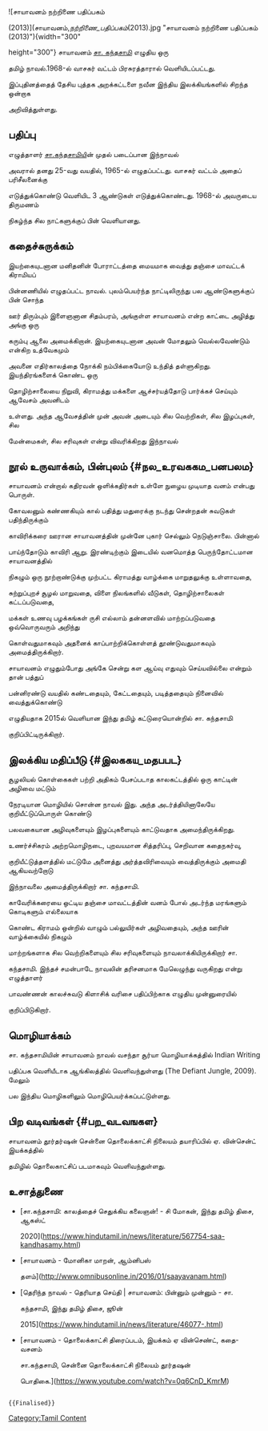 ![சாயாவனம் நற்றிணை பதிப்பகம்
(2013)](சாயாவனம்,_நற்றிணை_பதிப்பகம்_(2013).jpg "சாயாவனம் நற்றிணை பதிப்பகம் (2013)"){width="300"
height="300"} சாயாவனம் [சா. கந்தசாமி](சா.கந்தசாமி "wikilink") எழுதிய ஒரு
தமிழ் நாவல்.1968-ல் வாசகர் வட்டம் பிரசுரத்தாரால் வெளியிடப்பட்டது.

இப்புதினத்தைத் தேசிய புத்தக அறக்கட்டளை நவீன இந்திய இலக்கியங்களில் சிறந்த ஒன்றாக
அறிவித்துள்ளது.

## பதிப்பு

எழுத்தாளர் [சா.கந்தசாமிய](சா.கந்தசாமி "wikilink")ின் முதல் படைப்பான இந்நாவல்
அவரால் தனது 25-வது வயதில், 1965-ல் எழுதப்பட்டது. வாசகர் வட்டம் அதைப் பரிசீலனைக்கு
எடுத்துக்கொண்டு வெளியிட 3 ஆண்டுகள் எடுத்துக்கொண்டது. 1968-ல் அவருடைய திருமணம்
நிகழ்ந்த சில நாட்களுக்குப் பின் வெளியானது.

## கதைச்சுருக்கம்

இயற்கையுடனான மனிதனின் போராட்டத்தை மையமாக வைத்து தஞ்சை மாவட்டக் கிராமியப்
பின்னணியில் எழுதப்பட்ட நாவல். புலம்பெயர்ந்த நாட்டிலிருந்து பல ஆண்டுகளுக்குப் பின் சொந்த
ஊர் திரும்பும் இளைஞனான சிதம்பரம், அங்குள்ள சாயாவனம் என்ற காட்டை அழித்து அங்கு ஒரு
கரும்பு ஆலை அமைக்கிறான். இயற்கையுடனான அவன் மோதலும் வெல்லவேண்டும் என்கிற உத்வேகமும்
அவனை எதிர்காலத்தை நோக்கி நம்பிக்கையோடு உந்தித் தள்ளுகிறது. இயந்திரங்களைக் கொண்ட ஒரு
தொழிற்சாலையை நிறுவி, கிராமத்து மக்களை ஆச்சர்யத்தோடு பார்க்கச் செய்யும் ஆவேசம் அவனிடம்
உள்ளது. அந்த ஆவேசத்தின் முன் அவன் அடையும் சில வெற்றிகள், சில இழப்புகள், சில
மேன்மைகள், சில சரிவுகள் என்று விவரிக்கிறது இந்நாவல்

## நூல் உருவாக்கம், பின்புலம் {#நல_உரவககம_பனபலம}

சாயாவனம் என்றால் கதிரவன் ஒளிக்கதிர்கள் உள்ளே நுழைய முடியாத வனம் என்பது பொருள்.
கோவலனும் கண்ணகியும் கால் பதித்து மதுரைக்கு நடந்து சென்றதன் சுவடுகள் பதிந்திருக்கும்
காவிரிக்கரை ஊரான சாயாவனத்தின் முன்னே புகார் செல்லும் நெடுஞ்சாலை. பின்னால்
பாய்ந்தோடும் காவிரி ஆறு. இரண்டிற்கும் இடையில் வனமொத்த பெருந்தோட்டமான சாயாவனத்தில்
நிகழும் ஒரு நூற்றாண்டுக்கு முற்பட்ட கிராமத்து வாழ்க்கை மாறுதலுக்கு உள்ளாவதை,
சுற்றுப்புறச் சூழல் மாறுவதை, விளை நிலங்களில் வீடுகள், தொழிற்சாலைகள் கட்டப்படுவதை,
மக்கள் உணவு பழக்கங்கள் ருசி எல்லாம் தன்னளவில் மாற்றப்படுவதை ஒவ்வொருவரும் அறிந்து
கொள்வதுமாகவும் அதனைக் காப்பாற்றிக்கொள்ளத் தூண்டுவதுமாகவும் அமைத்திருக்கிறார்.

சாயாவனம் எழுதும்போது அங்கே சென்று கள ஆய்வு எதுவும் செய்யவில்லை என்றும் தான் பத்துப்
பன்னிரண்டு வயதில் கண்டதையும், கேட்டதையும், படித்ததையும் நினைவில் வைத்துக்கொண்டு
எழுதியதாக 2015ல் வெளியான இந்து தமிழ் கட்டுரையொன்றில் சா. கந்தசாமி
குறிப்பிட்டிருக்கிறார்.

## இலக்கிய மதிப்பீடு {#இலககய_மதபபட}

சூழலியல் கொள்கைகள் பற்றி அதிகம் பேசப்படாத காலகட்டத்தில் ஒரு காட்டின் அழிவை மட்டும்
நேரடியான மொழியில் சொன்ன நாவல் இது. அந்த அடர்த்தியினாலேயே குறியீட்டுப்பொருள் கொண்டு
பலவகையான அழிவுகளையும் இழப்புகளையும் காட்டுவதாக அமைந்திருக்கிறது.

உணர்ச்சிகரம் அற்றமொழிநடை, புறவயமான சித்தரிப்பு, செறிவான கதைநகர்வு,
குறியீட்டுத்தளத்தில் மட்டுமே அனைத்து அர்த்தவிரிவையும் வைத்திருக்கும் அமைதி ஆகியவற்றோடு
இந்நாவலை அமைத்திருக்கிறார் சா. கந்தசாமி.

காவேரிக்கரையை ஒட்டிய தஞ்சை மாவட்டத்தின் வனம் போல் அடர்ந்த மரங்களும் கொடிகளும் எல்லையாக
கொண்ட கிராமம் ஒன்றில் வாழும் பல்லுயிர்கள் அழிவதையும், அந்த ஊரின் வாழ்க்கையில் நிகழும்
மாற்றங்களாக சில வெற்றிகளையும் சில சரிவுகளையும் நாவலாக்கியிருக்கிறார் சா.
கந்தசாமி. இந்தச் சமன்பாடே நாவலின் தரிசனமாக மேலெழுந்து வருகிறது என்று எழுத்தாளர்
பாவண்ணன் காலச்சுவடு கிளாசிக் வரிசை பதிப்பிற்காக எழுதிய முன்னுரையில்
குறிப்பிடுகிறார்.

## மொழியாக்கம்

சா. கந்தசாமியின் சாயாவனம் நாவல் வசந்தா சூர்யா மொழியாக்கத்தில் Indian Writing
பதிப்பக வெளியீடாக ஆங்கிலத்தில் வெளிவந்துள்ளது (The Defiant Jungle, 2009). மேலும்
பல இந்திய மொழிகளிலும் மொழிபெயர்க்கப்பட்டுள்ளது.

## பிற வடிவங்கள் {#பற_வடவஙகள}

சாயாவனம் தூர்தர்ஷன் சென்னை தொலைக்காட்சி நிலையம் தயாரிப்பில் ஏ. வின்சென்ட் இயக்கத்தில்
தமிழில் தொலைகாட்சிப் படமாகவும் வெளிவந்துள்ளது.

## உசாத்துணை

-   [சா.கந்தசாமி: காலத்தைச் செதுக்கிய கலைஞன்! - சி மோகன், இந்து தமிழ் திசை, ஆகஸ்ட்
    2020](https://www.hindutamil.in/news/literature/567754-saa-kandhasamy.html)
-   [சாயாவனம் - மோனிகா மாறன், ஆம்னிபஸ்
    தளம்](http://www.omnibusonline.in/2016/01/saayavanam.html)
-   [தெரிந்த நாவல் - தெரியாத செய்தி \| சாயாவனம்: பின்னும் முன்னும் - சா.
    கந்தசாமி, இந்து தமிழ் திசை, ஜூன்
    2015](https://www.hindutamil.in/news/literature/46077-.html)
-   [சாயாவனம் - தொலைக்காட்சி திரைப்படம், இயக்கம் ஏ வின்செண்ட், கதை-வசனம்
    சா.கந்தசாமி, சென்னை தொலைக்காட்சி நிலையம் தூர்தஷன்
    பொதிகை.](https://www.youtube.com/watch?v=0q6CnD_KmrM)

```{=mediawiki}
{{Finalised}}
```
[Category:Tamil Content](Category:Tamil_Content "wikilink")
